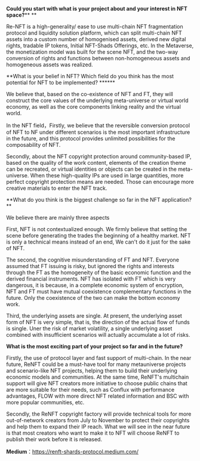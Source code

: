 **Could you start with what is your project about and your interest in NFT space?**** **

Re-NFT is a high-generality/ ease to use multi-chain NFT fragmentation protocol and liquidity solution platform, which can split multi-chain NFT assets into a custom number of homogenised assets, derived new digital rights, tradable IP tokens, Initial NFT-Shads Offerings, etc. In the Metaverse, the monetization model was built for the scene NFT, and the two-way conversion of rights and functions between non-homogeneous assets and homogeneous assets was realized.

**What is your belief in NFT? Which field do you think has the most potential for NFT to be implemented? ******

We believe that, based on the co-existence of NFT and FT, they will construct the core values of the underlying meta-universe or virtual world economy, as well as the core components linking reality and the virtual world.

In the NFT field，Firstly, we believe that the reversible conversion protocol of NFT to NF under different scenarios is the most important infrastructure in the future, and this protocol provides unlimited possibilities for the composability of NFT.

Secondly, about the NFT copyright protection around community-based IP, based on the quality of the work content, elements of the creation theme can be recreated, or virtual identities or objects can be created in the meta-universe. When these high-quality IPs are used in large quantities, more perfect copyright protection means are needed. Those can encourage more creative materials to enter the NFT track.

**What do you think is the biggest challenge so far in the NFT application? **

We believe there are mainly three aspects

First, NFT is not contextualized enough. We firmly believe that setting the scene before generating the trades the beginning of a healthy market. NFT is only a technical means instead of an end, We can't do it just for the sake of NFT.

The second, the cognitive misunderstanding of FT and NFT. Everyone assumed that FT issuing is risky, but ignored the rights and interests through the FT as the homogeneity of the basic economic function and the derived financial instruments. NFT has isolated with FT which is very dangerous, it is because, in a complete economic system of encryption, NFT and FT must have mutual coexistence complementary functions in the future. Only the coexistence of the two can make the bottom economy work.

Third, the underlying assets are single. At present, the underlying asset form of NFT is very simple, that is, the direction of the actual flow of funds is single. Uner the risk of market volatility, a single underlying asset combined with insufficient scenarios will actually accumulate a lot of risks.

**What is the most exciting part of your project so far and in the future?**

Firstly, the use of protocol layer and fast support of multi-chain. In the near future, ReNFT could be a must-have tool for many metauniverse projects and scenario-like NFT projects, helping them to build their underlying economic models and communities. At the same time, ReNFT's multichain support will give NFT creators more initiative to choose public chains that are more suitable for their needs, such as Conflux with performance advantages, FLOW with more direct NFT related information and BSC with more popular communities, etc.

Secondly, the ReNFT copyright factory will provide technical tools for more out-of-network creators from July to November to protect their copyrights and help them to expand their IP reach. What we will see in the near future is that most creators who want to make it to NFT will choose ReNFT to publish their work before it is released.

**Medium**：<https://renft-shards-protocol.medium.com/>